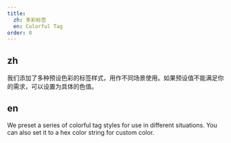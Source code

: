 ```yaml
---
title:
  zh: 多彩标签
  en: Colorful Tag
order: 0
---
```


## zh

我们添加了多种预设色彩的标签样式，用作不同场景使用。如果预设值不能满足你的需求，可以设置为具体的色值。

## en

We preset a series of colorful tag styles for use in different situations. You can also set it to a hex color string for custom color.
